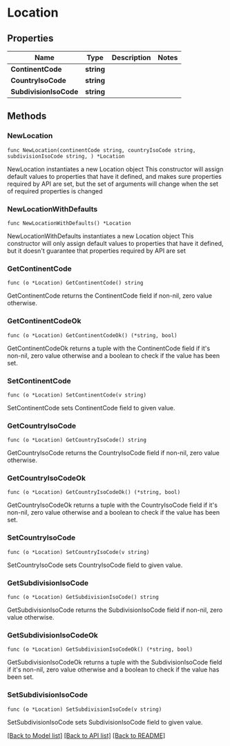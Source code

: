 # Location

## Properties

Name | Type | Description | Notes
------------ | ------------- | ------------- | -------------
**ContinentCode** | **string** |  | 
**CountryIsoCode** | **string** |  | 
**SubdivisionIsoCode** | **string** |  | 

## Methods

### NewLocation

`func NewLocation(continentCode string, countryIsoCode string, subdivisionIsoCode string, ) *Location`

NewLocation instantiates a new Location object
This constructor will assign default values to properties that have it defined,
and makes sure properties required by API are set, but the set of arguments
will change when the set of required properties is changed

### NewLocationWithDefaults

`func NewLocationWithDefaults() *Location`

NewLocationWithDefaults instantiates a new Location object
This constructor will only assign default values to properties that have it defined,
but it doesn't guarantee that properties required by API are set

### GetContinentCode

`func (o *Location) GetContinentCode() string`

GetContinentCode returns the ContinentCode field if non-nil, zero value otherwise.

### GetContinentCodeOk

`func (o *Location) GetContinentCodeOk() (*string, bool)`

GetContinentCodeOk returns a tuple with the ContinentCode field if it's non-nil, zero value otherwise
and a boolean to check if the value has been set.

### SetContinentCode

`func (o *Location) SetContinentCode(v string)`

SetContinentCode sets ContinentCode field to given value.


### GetCountryIsoCode

`func (o *Location) GetCountryIsoCode() string`

GetCountryIsoCode returns the CountryIsoCode field if non-nil, zero value otherwise.

### GetCountryIsoCodeOk

`func (o *Location) GetCountryIsoCodeOk() (*string, bool)`

GetCountryIsoCodeOk returns a tuple with the CountryIsoCode field if it's non-nil, zero value otherwise
and a boolean to check if the value has been set.

### SetCountryIsoCode

`func (o *Location) SetCountryIsoCode(v string)`

SetCountryIsoCode sets CountryIsoCode field to given value.


### GetSubdivisionIsoCode

`func (o *Location) GetSubdivisionIsoCode() string`

GetSubdivisionIsoCode returns the SubdivisionIsoCode field if non-nil, zero value otherwise.

### GetSubdivisionIsoCodeOk

`func (o *Location) GetSubdivisionIsoCodeOk() (*string, bool)`

GetSubdivisionIsoCodeOk returns a tuple with the SubdivisionIsoCode field if it's non-nil, zero value otherwise
and a boolean to check if the value has been set.

### SetSubdivisionIsoCode

`func (o *Location) SetSubdivisionIsoCode(v string)`

SetSubdivisionIsoCode sets SubdivisionIsoCode field to given value.



[[Back to Model list]](../README.md#documentation-for-models) [[Back to API list]](../README.md#documentation-for-api-endpoints) [[Back to README]](../README.md)


